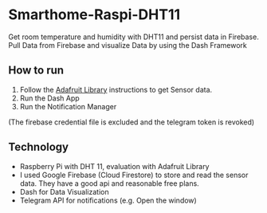 # Smarthome-Raspi-DHT11
Get room temperature and humidity with DHT11 and persist data in Firebase. Pull Data from Firebase and visualize Data by using the Dash Framework

## How to run
1. Follow the [Adafruit Library](https://github.com/adafruit/Adafruit_Python_DHT) instructions to get Sensor data. 
2. Run the Dash App
3. Run the Notification Manager

(The firebase credential file is excluded and the telegram token is revoked)

## Technology
* Raspberry Pi with DHT 11, evaluation with Adafruit Library
* I used Google Firebase (Cloud Firestore) to store and read the sensor data. They have a good api and reasonable free plans.
* Dash for Data Visualization
* Telegram API for notifications (e.g. Open the window)
